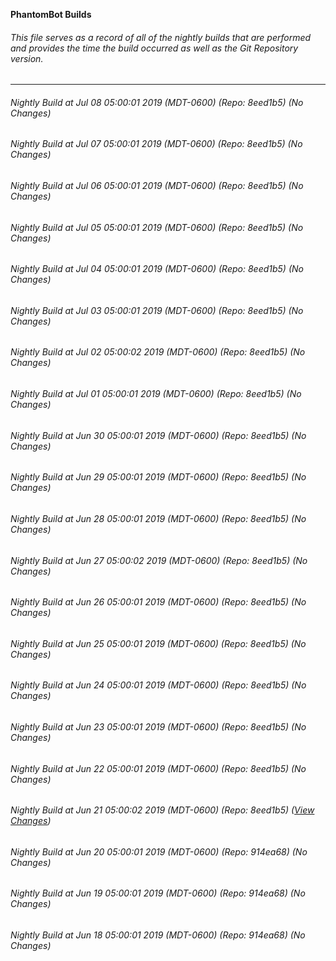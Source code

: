 **PhantomBot Builds**

###### This file serves as a record of all of the nightly builds that are performed and provides the time the build occurred as well as the Git Repository version.
-------------------------------------------------------------------------------------------------------------
###### Nightly Build at Jul 08 05:00:01 2019 (MDT-0600) (Repo: 8eed1b5) (No Changes)
###### Nightly Build at Jul 07 05:00:01 2019 (MDT-0600) (Repo: 8eed1b5) (No Changes)
###### Nightly Build at Jul 06 05:00:01 2019 (MDT-0600) (Repo: 8eed1b5) (No Changes)
###### Nightly Build at Jul 05 05:00:01 2019 (MDT-0600) (Repo: 8eed1b5) (No Changes)
###### Nightly Build at Jul 04 05:00:01 2019 (MDT-0600) (Repo: 8eed1b5) (No Changes)
###### Nightly Build at Jul 03 05:00:01 2019 (MDT-0600) (Repo: 8eed1b5) (No Changes)
###### Nightly Build at Jul 02 05:00:02 2019 (MDT-0600) (Repo: 8eed1b5) (No Changes)
###### Nightly Build at Jul 01 05:00:01 2019 (MDT-0600) (Repo: 8eed1b5) (No Changes)
###### Nightly Build at Jun 30 05:00:01 2019 (MDT-0600) (Repo: 8eed1b5) (No Changes)
###### Nightly Build at Jun 29 05:00:01 2019 (MDT-0600) (Repo: 8eed1b5) (No Changes)
###### Nightly Build at Jun 28 05:00:01 2019 (MDT-0600) (Repo: 8eed1b5) (No Changes)
###### Nightly Build at Jun 27 05:00:02 2019 (MDT-0600) (Repo: 8eed1b5) (No Changes)
###### Nightly Build at Jun 26 05:00:01 2019 (MDT-0600) (Repo: 8eed1b5) (No Changes)
###### Nightly Build at Jun 25 05:00:01 2019 (MDT-0600) (Repo: 8eed1b5) (No Changes)
###### Nightly Build at Jun 24 05:00:01 2019 (MDT-0600) (Repo: 8eed1b5) (No Changes)
###### Nightly Build at Jun 23 05:00:01 2019 (MDT-0600) (Repo: 8eed1b5) (No Changes)
###### Nightly Build at Jun 22 05:00:01 2019 (MDT-0600) (Repo: 8eed1b5) (No Changes)
###### Nightly Build at Jun 21 05:00:02 2019 (MDT-0600) (Repo: 8eed1b5) ([View Changes](https://github.com/PhantomBot/PhantomBot/compare/914ea68...8eed1b5))
###### Nightly Build at Jun 20 05:00:01 2019 (MDT-0600) (Repo: 914ea68) (No Changes)
###### Nightly Build at Jun 19 05:00:01 2019 (MDT-0600) (Repo: 914ea68) (No Changes)
###### Nightly Build at Jun 18 05:00:01 2019 (MDT-0600) (Repo: 914ea68) (No Changes)
